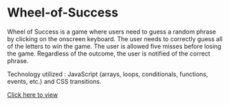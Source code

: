 # Wheel-of-Success


Wheel of Success is a game where users need to guess a random phrase by clicking on the onscreen keyboard. The user needs to correctly guess all of the letters to win the game. The user is allowed five misses before losing the game. Regardless of the outcome, the user is notified of the correct phrase.

Technology utilized : JavaScript (arrays, loops, conditionals, functions, events, etc.) and CSS transitions.

<a href="https://etiennefdayer.github.io/Wheel-of-Success/">Click here to view</a>


